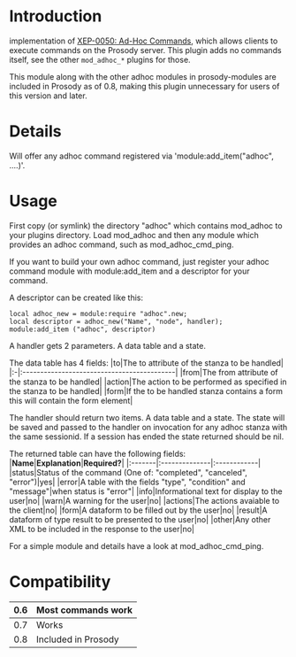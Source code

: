 # Introduction #

implementation of [XEP-0050: Ad-Hoc Commands](http://xmpp.org/extensions/xep-0050.html), which allows clients to execute commands on the Prosody server. This plugin adds no commands itself, see the other `mod_adhoc_*` plugins for those.

This module along with the other adhoc modules in prosody-modules are included in Prosody as of 0.8, making this plugin unnecessary for users of this version and later.

# Details #

Will offer any adhoc command registered via 'module:add\_item("adhoc", ....)'.



# Usage #

First copy (or symlink) the directory "adhoc" which contains mod\_adhoc to your plugins directory.
Load mod\_adhoc and then any module which provides an adhoc command, such as
mod\_adhoc\_cmd\_ping.

If you want to build your own adhoc command, just register your adhoc command module with
module:add\_item and a descriptor for your command.

A descriptor can be created like this:
```
local adhoc_new = module:require "adhoc".new;
local descriptor = adhoc_new("Name", "node", handler);
module:add_item ("adhoc", descriptor)
```

A handler gets 2 parameters. A data table and a state.

The data table has 4 fields:
|to|The to attribute of the stanza to be handled|
|:-|:-------------------------------------------|
|from|The from attribute of the stanza to be handled|
|action|The action to be performed as specified in the stanza to be handled|
|form|If the to be handled stanza contains a form this will contain the form element|

The handler should return two items. A data table and a state.
The state will be saved and passed to the handler on invocation for any adhoc stanza with the same sessionid. If a session has ended the state returned should be nil.

The returned table can have the following fields:
|**Name**|**Explanation**|**Required?**|
|:-------|:--------------|:------------|
|status|Status of the command (One of: "completed", "canceled", "error")|yes|
|error|A table with the fields "type", "condition" and "message"|when status is "error"|
|info|Informational text for display to the user|no|
|warn|A warning for the user|no|
|actions|The actions avaiable to the client|no|
|form|A dataform to be filled out by the user|no|
|result|A dataform of type result to be presented to the user|no|
|other|Any other XML to be included in the response to the user|no|

For a simple module and details have a look at mod\_adhoc\_cmd\_ping.

# Compatibility #
|0.6|Most commands work|
|:--|:-----------------|
|0.7|Works|
|0.8|Included in Prosody|